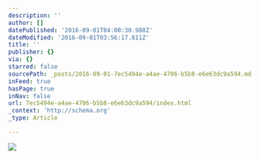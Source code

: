 ```yaml
---
description: ''
author: []
datePublished: '2016-09-01T04:00:30.988Z'
dateModified: '2016-09-01T03:56:17.811Z'
title: ''
publisher: {}
via: {}
starred: false
sourcePath: _posts/2016-09-01-7ec5494e-a4ae-4706-b5b8-e6e63dc9a594.md
inFeed: true
hasPage: true
inNav: false
url: 7ec5494e-a4ae-4706-b5b8-e6e63dc9a594/index.html
_context: 'http://schema.org'
_type: Article

---
```

![](https://the-grid-user-content.s3-us-west-2.amazonaws.com/fc89ec89-e899-44d6-9a85-885cdedf3f6d.jpg)